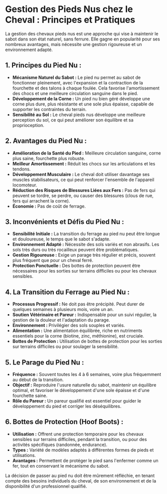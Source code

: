 # Gestion des Pieds Nus chez le Cheval : Principes et Pratiques

La gestion des chevaux pieds nus est une approche qui vise à maintenir le sabot dans son état naturel, sans ferrure. Elle gagne en popularité pour ses nombreux avantages, mais nécessite une gestion rigoureuse et un environnement adapté.

## 1. Principes du Pied Nu :

*   **Mécanisme Naturel du Sabot :** Le pied nu permet au sabot de fonctionner pleinement, avec l'expansion et la contraction de la fourchette et des talons à chaque foulée. Cela favorise l'amortissement des chocs et une meilleure circulation sanguine dans le pied.
*   **Développement de la Corne :** Un pied nu bien géré développe une corne plus dure, plus résistante et une sole plus épaisse, capable de supporter les contraintes du terrain.
*   **Sensibilité au Sol :** Le cheval pieds nus développe une meilleure perception du sol, ce qui peut améliorer son équilibre et sa proprioception.

## 2. Avantages du Pied Nu :

*   **Amélioration de la Santé du Pied :** Meilleure circulation sanguine, corne plus saine, fourchette plus robuste.
*   **Meilleur Amortissement :** Réduit les chocs sur les articulations et les tendons.
*   **Développement Musculaire :** Le cheval doit utiliser davantage ses muscles stabilisateurs, ce qui peut renforcer l'ensemble de l'appareil locomoteur.
*   **Réduction des Risques de Blessures Liées aux Fers :** Pas de fers qui peuvent se tordre, se perdre, ou causer des blessures (clous de rue, fers qui arrachent la corne).
*   **Économie :** Pas de coût de ferrage.

## 3. Inconvénients et Défis du Pied Nu :

*   **Sensibilité Initiale :** La transition du ferrage au pied nu peut être longue et douloureuse, le temps que le sabot s'adapte.
*   **Environnement Adapté :** Nécessite des sols variés et non abrasifs. Les sols très durs ou très rocailleux peuvent être problématiques.
*   **Gestion Rigoureuse :** Exige un parage très régulier et précis, souvent plus fréquent que pour un cheval ferré.
*   **Protection Ponctuelle :** Des bottes de protection peuvent être nécessaires pour les sorties sur terrains difficiles ou pour les chevaux sensibles.

## 4. La Transition du Ferrage au Pied Nu :

*   **Processus Progressif :** Ne doit pas être précipité. Peut durer de quelques semaines à plusieurs mois, voire un an.
*   **Soutien Vétérinaire et Pareur :** Indispensable pour un suivi régulier, la gestion de la douleur et l'adaptation du parage.
*   **Environnement :** Privilégier des sols souples et variés.
*   **Alimentation :** Une alimentation équilibrée, riche en nutriments essentiels pour la corne (biotine, zinc, méthionine), est cruciale.
*   **Bottes de Protection :** Utilisation de bottes de protection pour les sorties sur terrains difficiles ou pour soulager la sensibilité.

## 5. Le Parage du Pied Nu :

*   **Fréquence :** Souvent toutes les 4 à 6 semaines, voire plus fréquemment au début de la transition.
*   **Objectif :** Reproduire l'usure naturelle du sabot, maintenir un équilibre optimal, et favoriser le développement d'une sole épaisse et d'une fourchette saine.
*   **Rôle du Pareur :** Un pareur qualifié est essentiel pour guider le développement du pied et corriger les déséquilibres.

## 6. Bottes de Protection (Hoof Boots) :

*   **Utilisation :** Offrent une protection temporaire pour les chevaux sensibles sur terrains difficiles, pendant la transition, ou pour des activités spécifiques (randonnée, endurance).
*   **Types :** Variété de modèles adaptés à différentes formes de pieds et utilisations.
*   **Avantages :** Permettent de protéger le pied sans l'enfermer comme un fer, tout en conservant le mécanisme du sabot.

La décision de passer au pied nu doit être mûrement réfléchie, en tenant compte des besoins individuels du cheval, de son environnement et de la disponibilité d'un professionnel qualifié.
